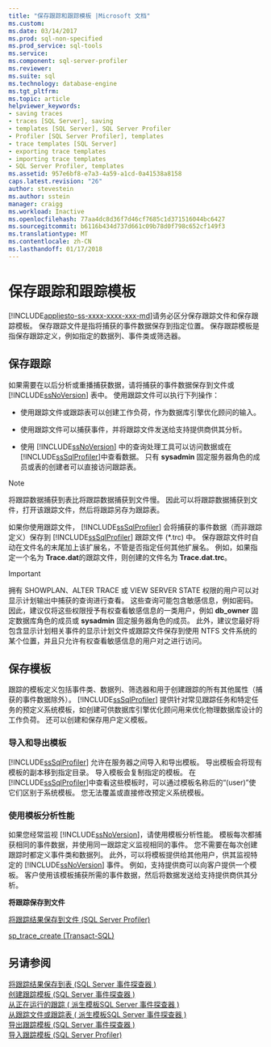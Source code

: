 ```yaml
---
title: "保存跟踪和跟踪模板 |Microsoft 文档"
ms.custom: 
ms.date: 03/14/2017
ms.prod: sql-non-specified
ms.prod_service: sql-tools
ms.service: 
ms.component: sql-server-profiler
ms.reviewer: 
ms.suite: sql
ms.technology: database-engine
ms.tgt_pltfrm: 
ms.topic: article
helpviewer_keywords:
- saving traces
- traces [SQL Server], saving
- templates [SQL Server], SQL Server Profiler
- Profiler [SQL Server Profiler], templates
- trace templates [SQL Server]
- exporting trace templates
- importing trace templates
- SQL Server Profiler, templates
ms.assetid: 957e6bf8-e7a3-4a59-a1cd-0a41538a8158
caps.latest.revision: "26"
author: stevestein
ms.author: sstein
manager: craigg
ms.workload: Inactive
ms.openlocfilehash: 77aa4dc8d36f7d46cf7685c1d371516044bc6427
ms.sourcegitcommit: b6116b434d737d661c09b78d0f798c652cf149f3
ms.translationtype: MT
ms.contentlocale: zh-CN
ms.lasthandoff: 01/17/2018
---
```

# <a name="save-traces-and-trace-templates"></a>保存跟踪和跟踪模板
[!INCLUDE[appliesto-ss-xxxx-xxxx-xxx-md](../../includes/appliesto-ss-xxxx-xxxx-xxx-md.md)]请务必区分保存跟踪文件和保存跟踪模板。 保存跟踪文件是指将捕获的事件数据保存到指定位置。 保存跟踪模板是指保存跟踪定义，例如指定的数据列、事件类或筛选器。  
  
## <a name="saving-traces"></a>保存跟踪  
 如果需要在以后分析或重播捕获数据，请将捕获的事件数据保存到文件或 [!INCLUDE[ssNoVersion](../../includes/ssnoversion-md.md)] 表中。 使用跟踪文件可以执行下列操作：  
  
-   使用跟踪文件或跟踪表可以创建工作负荷，作为数据库引擎优化顾问的输入。  
  
-   使用跟踪文件可以捕获事件，并将跟踪文件发送给支持提供商供其分析。  
  
-   使用 [!INCLUDE[ssNoVersion](../../includes/ssnoversion-md.md)] 中的查询处理工具可以访问数据或在 [!INCLUDE[ssSqlProfiler](../../includes/sssqlprofiler-md.md)]中查看数据。 只有 **sysadmin** 固定服务器角色的成员或表的创建者可以直接访问跟踪表。  
  
> [!NOTE]  
>  将跟踪数据捕获到表比将跟踪数据捕获到文件慢。 因此可以将跟踪数据捕获到文件，打开该跟踪文件，然后将跟踪另存为跟踪表。  
  
 如果你使用跟踪文件， [!INCLUDE[ssSqlProfiler](../../includes/sssqlprofiler-md.md)] 会将捕获的事件数据（而非跟踪定义）保存到 [!INCLUDE[ssSqlProfiler](../../includes/sssqlprofiler-md.md)] 跟踪文件 (\*.trc) 中。 保存跟踪文件时自动在文件名的末尾加上该扩展名，不管是否指定任何其他扩展名。 例如，如果指定一个名为 **Trace.dat**的跟踪文件，则创建的文件名为 **Trace.dat.trc**。  
  
> [!IMPORTANT]  
>  拥有 SHOWPLAN、ALTER TRACE 或 VIEW SERVER STATE 权限的用户可以对显示计划输出中捕获的查询进行查看。 这些查询可能包含敏感信息，例如密码。 因此，建议仅将这些权限授予有权查看敏感信息的一类用户，例如 **db_owner** 固定数据库角色的成员或 **sysadmin** 固定服务器角色的成员。 此外，建议您最好将包含显示计划相关事件的显示计划文件或跟踪文件保存到使用 NTFS 文件系统的某个位置，并且只允许有权查看敏感信息的用户对之进行访问。  
  
## <a name="saving-templates"></a>保存模板  
 跟踪的模板定义包括事件类、数据列、筛选器和用于创建跟踪的所有其他属性（捕获的事件数据除外）。 [!INCLUDE[ssSqlProfiler](../../includes/sssqlprofiler-md.md)] 提供针对常见跟踪任务和特定任务的预定义系统模板，如创建可供数据库引擎优化顾问用来优化物理数据库设计的工作负荷。 还可以创建和保存用户定义模板。  
  
### <a name="importing-and-exporting-templates"></a>导入和导出模板  
 [!INCLUDE[ssSqlProfiler](../../includes/sssqlprofiler-md.md)] 允许在服务器之间导入和导出模板。 导出模板会将现有模板的副本移到指定目录。 导入模板会复制指定的模板。 在 [!INCLUDE[ssSqlProfiler](../../includes/sssqlprofiler-md.md)]中查看这些模板时，可以通过模板名称后的“(user)”使它们区别于系统模板。 您无法覆盖或直接修改预定义系统模板。  
  
### <a name="analyzing-performance-with-templates"></a>使用模板分析性能  
 如果您经常监视 [!INCLUDE[ssNoVersion](../../includes/ssnoversion-md.md)]，请使用模板分析性能。 模板每次都捕获相同的事件数据，并使用同一跟踪定义监视相同的事件。 您不需要在每次创建跟踪时都定义事件类和数据列。 此外，可以将模板提供给其他用户，供其监视特定的 [!INCLUDE[ssNoVersion](../../includes/ssnoversion-md.md)] 事件。 例如，支持提供商可以向客户提供一个模板。 客户使用该模板捕获所需的事件数据，然后将数据发送给支持提供商供其分析。  
  
 **将跟踪保存到文件**  
  
 [将跟踪结果保存到文件 (SQL Server Profiler)](../../tools/sql-server-profiler/save-trace-results-to-a-file-sql-server-profiler.md)  
  
 [sp_trace_create (Transact-SQL)](../../relational-databases/system-stored-procedures/sp-trace-create-transact-sql.md)  
  
## <a name="see-also"></a>另请参阅  
 [将跟踪结果保存到表 &#40;SQL Server 事件探查器 &#41;](../../tools/sql-server-profiler/save-trace-results-to-a-table-sql-server-profiler.md)   
 [创建跟踪模板 &#40;SQL Server 事件探查器 &#41;](../../tools/sql-server-profiler/create-a-trace-template-sql-server-profiler.md)   
 [从正在运行的跟踪 &#40; 派生模板SQL Server 事件探查器 &#41;](../../tools/sql-server-profiler/derive-a-template-from-a-running-trace-sql-server-profiler.md)   
 [从跟踪文件或跟踪表 &#40; 派生模板SQL Server 事件探查器 &#41;](../../tools/sql-server-profiler/derive-a-template-from-a-trace-file-or-trace-table-sql-server-profiler.md)   
 [导出跟踪模板 &#40;SQL Server 事件探查器 &#41;](../../tools/sql-server-profiler/export-a-trace-template-sql-server-profiler.md)   
 [导入跟踪模板 (SQL Server Profiler)](../../tools/sql-server-profiler/import-a-trace-template-sql-server-profiler.md)  
  
  
